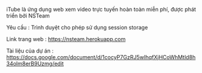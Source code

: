 ﻿iTube là ứng dụng web xem video trực tuyến hoàn toàn miễn phí, được phát triển bởi NSTeam

Yêu cầu : Trình duyệt cho phép sử dụng session storage

Link trang web : https://nsteam.herokuapp.com


Tài liệu của dự án : https://docs.google.com/document/d/1cocyP7GzRJ5wIhqfXjHCoWhMtld8h34olm8erB9Uzmg/edit
